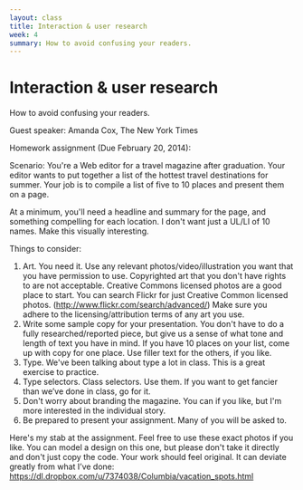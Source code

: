 ```yaml
---
layout: class
title: Interaction & user research
week: 4
summary: How to avoid confusing your readers.
---
```


# Interaction & user research

How to avoid confusing your readers.

Guest speaker: Amanda Cox, The New York Times

Homework assignment (Due February 20, 2014):

Scenario: You're a Web editor for a travel magazine after graduation. Your editor wants to put together a list of the hottest travel destinations for summer. Your job is to compile a list of five to 10 places and present them on a page. 

At a minimum, you'll need a headline and summary for the page, and something compelling for each location. I don't want just a UL/LI of 10 names. Make this visually interesting. 

Things to consider: 

1. Art. You need it. Use any relevant photos/video/illustration you want that you have permission to use. Copyrighted art that you don't have rights to are not acceptable. Creative Commons licensed photos are a good place to start. You can search Flickr for just Creative Common licensed photos. (http://www.flickr.com/search/advanced/) Make sure you adhere to the licensing/attribution terms of any art you use. 
2. Write some sample copy for your presentation. You don't have to do a fully researched/reported piece, but give us a sense of what tone and length of text you have in mind. If you have 10 places on your list, come up with copy for one place. Use filler text for the others, if you like. 
3. Type. We've been talking about type a lot in class. This is a great exercise to practice. 
4. Type selectors. Class selectors. Use them. If you want to get fancier than we’ve done in class, go for it.
5. Don't worry about branding the magazine. You can if you like, but I'm more interested in the individual story. 
6. Be prepared to present your assignment. Many of you will be asked to. 

Here's my stab at the assignment. Feel free to use these exact photos if you like. You can model a design on this one, but please don't take it directly and don't just copy the code. Your work should feel original. It can deviate greatly from what I’ve done: 
https://dl.dropbox.com/u/7374038/Columbia/vacation_spots.html
